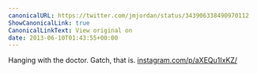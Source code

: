 ```yaml
---
canonicalURL: https://twitter.com/jmjordan/status/343906338490970112
ShowCanonicalLink: true
CanonicalLinkText: View original on
date: 2013-06-10T01:43:55+00:00
---
```

Hanging with the doctor. Gatch, that is. [instagram.com/p/aXEQu1IxKZ/](http://instagram.com/p/aXEQu1IxKZ/)